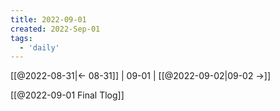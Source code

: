 ```yaml
---
title: 2022-09-01
created: 2022-Sep-01
tags:
  - 'daily'
---
```


[[@2022-08-31|<- 08-31]] | 09-01 | [[@2022-09-02|09-02 ->]]


[[@2022-09-01 Final Tlog]]
